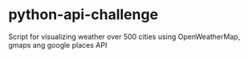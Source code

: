 # python-api-challenge
Script for visualizing weather over 500 cities using  OpenWeatherMap, gmaps ang google places API
